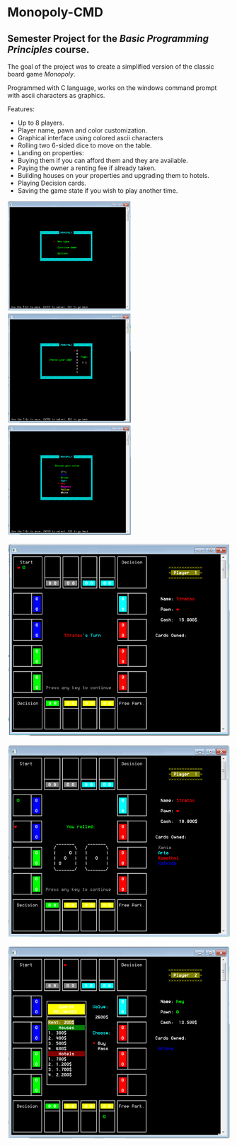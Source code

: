 # Monopoly-CMD
## Semester Project for the *Basic Programming Principles* course.

The goal of the project was to create a simplified version of the classic board game *Monopoly*.

Programmed with C language, works on the windows command prompt with ascii characters as graphics.

Features:
* Up to 8 players.
* Player name, pawn and color customization.
* Graphical interface using colored ascii characters
* Rolling two 6-sided dice to move on the table.
* Landing on properties:
 * Buying them if you can afford them and they are available.
 * Paying the owner a renting fee if already taken.
* Building houses on your properties and upgrading them to hotels.
* Playing Decision cards.
* Saving the game state if you wish to play another time.


<img src="pics/1.png" height="250" width="280"> <img src="pics/2.png" height="250" width="280"> <img src="pics/3.png" height="250" width="280">

![Screenshot](pics/4.png?raw=true "Screenshot 4")

![Screenshot](pics/5.png?raw=true "Screenshot 5")

![Screenshot](pics/6.png?raw=true "Screenshot 6")
